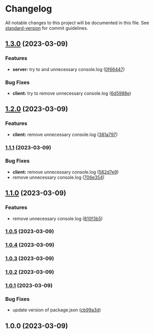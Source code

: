 # Changelog

All notable changes to this project will be documented in this file. See [standard-version](https://github.com/conventional-changelog/standard-version) for commit guidelines.

## [1.3.0](https://github.com/tommychen5110/test/compare/v1.2.0...v1.3.0) (2023-03-09)


### Features

* **server:** try to and unnecessary console.log ([0f66447](https://github.com/tommychen5110/test/commit/0f66447f1d0b4fced5f9814df1d7ddf640b35a81))


### Bug Fixes

* **client:** try to remove unnecessary console.log ([6d5988e](https://github.com/tommychen5110/test/commit/6d5988ef1dd69f57f7ccd02702adea20496a612a))

## [1.2.0](https://github.com/tommychen5110/test/compare/v1.1.1...v1.2.0) (2023-03-09)


### Features

* **client:** remove unnecessary console.log ([381a797](https://github.com/tommychen5110/test/commit/381a7978fe46654a1c6089ad4eb9be44098876b2))

### [1.1.1](https://github.com/tommychen5110/test/compare/v1.1.0...v1.1.1) (2023-03-09)


### Bug Fixes

* **client:** remove unnecessary console.log ([582d7e9](https://github.com/tommychen5110/test/commit/582d7e982f09325f786ba4093e4e66710317be2e))
* remove unnecessary console.log ([706e354](https://github.com/tommychen5110/test/commit/706e354f537755a9baf3ccf4a2afa94668c77e56))

## [1.1.0](https://github.com/tommychen5110/test/compare/v1.0.5...v1.1.0) (2023-03-09)


### Features

* remove unnecessary console.log ([810f3b5](https://github.com/tommychen5110/test/commit/810f3b5540923cde0fa64fc1ccbf5cf1df387f97))

### [1.0.5](https://github.com/tommychen5110/test/compare/v1.0.4...v1.0.5) (2023-03-09)

### [1.0.4](https://github.com/tommychen5110/test/compare/v1.0.3...v1.0.4) (2023-03-09)

### [1.0.3](https://github.com/tommychen5110/test/compare/v1.0.2...v1.0.3) (2023-03-09)

### [1.0.2](https://github.com/tommychen5110/test/compare/v1.0.1...v1.0.2) (2023-03-09)

### [1.0.1](https://github.com/tommychen5110/test/compare/v1.0.0...v1.0.1) (2023-03-09)


### Bug Fixes

* update version of package.json ([cb99a3d](https://github.com/tommychen5110/test/commit/cb99a3deffdad16562f45fa239df20b4e19d9c95))

## 1.0.0 (2023-03-09)
